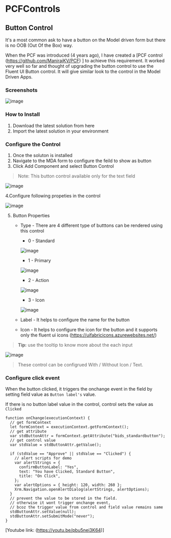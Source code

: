 # PCFControls
## Button Control
It's a most common ask to have a button on the Model driven form but there is no OOB (Out Of the Box) way. 

When the PCF was introduced (4 years ago), I have created a [PCF control (https://github.com/ManirajKV/PCF) ] to achieve this requirement. It worked very well so far and thought of upgrading the button control to use the Fluent UI Button control. It will give similar look to the control in the Model Driven Apps.

### Screenshots

![image](https://user-images.githubusercontent.com/125174051/219683712-dee87633-06bc-437b-8c9a-78bc3a75f6e7.png)

### How to Install
1. Download the latest solution from here
2. Import the latest solution in your environment

### Configure the Control
1. Once the soluton is installed
2. Navigate to the MDA form to configure the feild to show as button   
4. Click Add Component and select Button Control

>Note: This button control available only for the text field

 ![image](https://user-images.githubusercontent.com/125174051/219654458-a075180f-98d7-400f-bf7e-af98f6f44235.png)
 
 4.Configure following propeties in the control
 
 ![image](https://user-images.githubusercontent.com/125174051/219674041-5b949107-21d2-4198-bd64-61bc7887c96b.png)
   
 5. Button Properties
    - Type - There are 4 different type of butttons can be rendered using this control
      - 0 - Standard
      
      ![image](https://user-images.githubusercontent.com/125174051/219667477-c78b2d05-9f37-4b47-88af-c4b14ad5cc2a.png)

      - 1 - Primary
      
      ![image](https://user-images.githubusercontent.com/125174051/219668265-a23ae8d3-91ce-4888-b84e-28944c10bcae.png)
     
      - 2 - Action
      
      ![image](https://user-images.githubusercontent.com/125174051/219668496-ae85ea52-b5f2-4998-9a29-dbd59a9279d4.png)
      
      - 3 - Icon
       
       ![image](https://user-images.githubusercontent.com/125174051/219668862-34590407-7cf5-407d-b64a-76ef017553d4.png)


    - Label - It helps to configure the name for the button
    - Icon - It helps to configure the icon for the button and it supports only the fluent ui icons (https://uifabricicons.azurewebsites.net/)

>**Tip:** use the tooltip to know more about the each input

![image](https://user-images.githubusercontent.com/125174051/219658015-0963bd1e-969a-42c5-9783-3c36a4bceb2a.png)

> These control can be configrued With / Without Icon / Text.

### Configure click event
When the button clicked, it triggers the onchange event in the field by setting field value as `Button label's` value. 

If there is no button label value in the control, control sets the value as `Clicked`
```
function onChange(executionContext) {
  // get formContext
  let formContext = executionContext.getFormContext();
  // get attribute
  var stdButtonAttr = formContext.getAttribute("bids_standardbutton");
  // get control value
  var stdValue = stdButtonAttr.getValue();

  if (stdValue == "Approve" || stdValue == "Clicked") {
    // alert scripts for demo
    var alertStrings = {
      confirmButtonLabel: "Yes",
      text: "You have Clicked, Standard Button",
      title: "On Click",
    };
    var alertOptions = { height: 120, width: 260 };
    Xrm.Navigation.openAlertDialog(alertStrings, alertOptions);
  }
  // prevent the value to be stored in the field.
  // otherwise it wont trigger onchange event,
  // bcoz the trigger value from control and field value remains same
  stdButtonAttr.setValue(null);
  stdButtonAttr.setSubmitMode("never");
}
```

[Youtube link: (https://youtu.be/pbu5nei3K64)]
